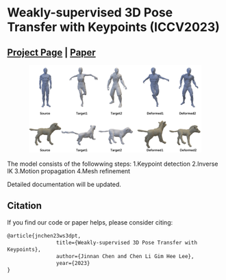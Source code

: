 # Weakly-supervised 3D Pose Transfer with Keypoints (ICCV2023)
## [Project Page](https://jinnan-chen.github.io/ws3dpt/) | [Paper](https://arxiv.org/abs/2307.13459)

<p align="center">
  <img src="teaser.png" alt="Teaser"  style="width:80%">
</p>

The model consists of the followwing steps:
1.Keypoint detection
2.Inverse IK
3.Motion propagation
4.Mesh refinement

Detailed documentation will be updated.

## Citation
If you find our code or paper helps, please consider citing:
```
@article{jnchen23ws3dpt,
                title={Weakly-supervised 3D Pose Transfer with Keypoints},
                author={Jinnan Chen and Chen Li Gim Hee Lee},
                year={2023}
}
